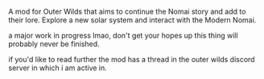 A mod for Outer Wilds that aims to continue the Nomai story and add to their lore. Explore a new solar system and interact with the Modern Nomai.

a major work in progress lmao, don't get your hopes up this thing will probably never be finished.

if you'd like to read further the mod has a thread in the outer wilds discord server in which i am active in.